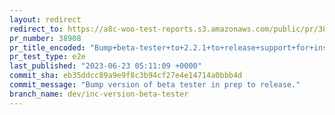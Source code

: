 ```yaml
---
layout: redirect
redirect_to: https://a8c-woo-test-reports.s3.amazonaws.com/public/pr/38908/e2e/index.html
pr_number: 38908
pr_title_encoded: "Bump+beta-tester+to+2.2.1+to+release+support+for+installing+trunk+live+branch"
pr_test_type: e2e
last_published: "2023-06-23 05:11:09 +0000"
commit_sha: eb35ddcc89a9e9f8c3b94cf27e4e14714a0bbb4d
commit_message: "Bump version of beta tester in prep to release."
branch_name: dev/inc-version-beta-tester
---
```

